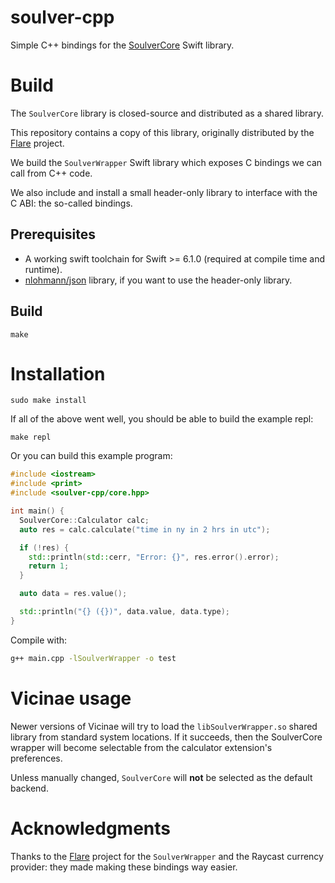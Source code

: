 # soulver-cpp

Simple C++ bindings for the [SoulverCore](https://github.com/soulverteam/SoulverCore) Swift library.

# Build

The `SoulverCore` library is closed-source and distributed as a shared library.

This repository contains a copy of this library, originally distributed by the [Flare](https://github.com/ByteAtATime/flare) project.

We build the `SoulverWrapper` Swift library which exposes C bindings we can call from C++ code.

We also include and install a small header-only library to interface with the C ABI: the so-called bindings.

## Prerequisites

- A working swift toolchain for Swift >= 6.1.0 (required at compile time and runtime).
- [nlohmann/json](https://github.com/nlohmann/json) library, if you want to use the header-only library.

## Build

```
make
```

# Installation

```
sudo make install
```

If all of the above went well, you should be able to build the example repl:

```
make repl
```

Or you can build this example program:

```cpp
#include <iostream>
#include <print>
#include <soulver-cpp/core.hpp>

int main() {
  SoulverCore::Calculator calc;
  auto res = calc.calculate("time in ny in 2 hrs in utc");

  if (!res) {
    std::println(std::cerr, "Error: {}", res.error().error);
    return 1;
  }

  auto data = res.value();

  std::println("{} ({})", data.value, data.type);
}
```

Compile with:

```bash
g++ main.cpp -lSoulverWrapper -o test
```

# Vicinae usage

Newer versions of Vicinae will try to load the `libSoulverWrapper.so` shared library from standard system locations. If it succeeds, then the SoulverCore wrapper will become
selectable from the calculator extension's preferences.

Unless manually changed, `SoulverCore` will **not** be selected as the default backend.

# Acknowledgments

Thanks to the [Flare](https://github.com/ByteAtATime/flare) project for the `SoulverWrapper` and the Raycast currency provider: they made making these bindings way easier.
